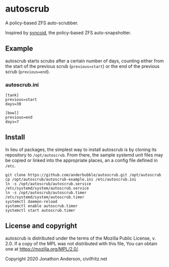 <!-- Any copyright is dedicated to the Public Domain.
   - https://creativecommons.org/publicdomain/zero/1.0/ -->

# autoscrub

A policy-based ZFS auto-scrubber.

Inspired by [syncoid](https://github.com/jimsalterjrs/sanoid), the
policy-based ZFS auto-snapshotter.


## Example

autoscrub starts scrubs after a certain number of days, counting
either from the start of the previous scrub (`previous=start`) or the
end of the previous scrub (`previous=end`).

### autoscrub.ini

```
[tank]
previous=start
days=30

[bowl]
previous=end
days=7
```


## Install

In lieu of packages, the simplest way to install autoscrub is by
cloning its repository to `/opt/autoscrub`. From there, the sample
systemd unit files may be copied or linked into the appropriate
places, an a config file defined in `/etc`.

```
git clone https://github.com/anderbubble/autoscrub.git /opt/autoscrub
cp /opt/autoscrub/autoscrub-example.ini /etc/autoscrub.ini
ln -s /opt/autoscrub/autoscrub.service /etc/systemd/system/autoscrub.service
ln -s /opt/autoscrub/autoscrub.timer /etc/systemd/system/autoscrub.timer
systemctl daemon-reload
systemctl enable autoscrub.timer
systemctl start autoscrub.timer
```


## License and copyright

autoscrub is distributed under the terms of the Mozilla Public
License, v. 2.0. If a copy of the MPL was not distributed with this
file, You can obtain one at https://mozilla.org/MPL/2.0/.

Copyright 2020 Jonathon Anderson, civilfritz.net
